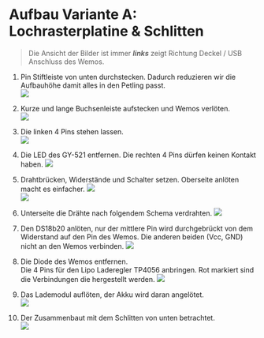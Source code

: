# Aufbau Variante A: Lochrasterplatine & Schlitten

> Die Ansicht der Bilder ist immer ***links*** zeigt Richtung Deckel / USB Anschluss des Wemos.

1. Pin Stiftleiste von unten durchstecken. Dadurch reduzieren wir die Aufbauhöhe damit alles in den Petling passt.  
![](/pics/BB/1.jpg)  
1. Kurze und lange Buchsenleiste aufstecken und Wemos verlöten.  
![](/pics/BB/2.jpg)  
1. Die linken 4 Pins stehen lassen.  
![](/pics/BB/3.jpg)  
1. Die LED des GY-521 entfernen. Die rechten 4 Pins dürfen keinen Kontakt haben.
![](/pics/BB/4.jpg)  
1. Drahtbrücken, Widerstände und Schalter setzen. Oberseite anlöten macht es einfacher. 
![](/pics/BB/5.jpg)  
![](/pics/BB/6.jpg)  
1. Unterseite die Drähte nach folgendem Schema verdrahten. 
![](/pics/BB/7.jpg)  

1. Den DS18b20 anlöten, nur der mittlere Pin wird durchgebrückt von dem Widerstand auf den Pin des Wemos. Die anderen beiden (Vcc, GND) nicht an den Wemos verbinden.
![](/pics/BB/8.jpg)  

1. Die Diode des Wemos entfernen.  
Die 4 Pins für den Lipo Laderegler TP4056 anbringen. Rot markiert sind die Verbindungen die hergestellt werden.
![](/pics/BB/9.jpg)  

1. Das Lademodul auflöten, der Akku wird daran angelötet.  
![](/pics/BB/10.jpg)  

1. Der Zusammenbaut mit dem Schlitten von unten betrachtet.  
![](/pics/BB/11.jpg)  